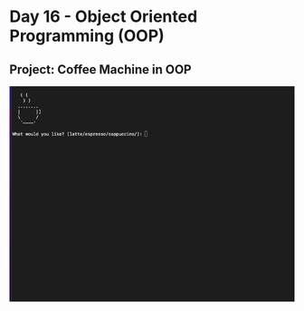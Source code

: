 <h1>Day 16 - Object Oriented Programming (OOP)</h1>
<h2>Project: Coffee Machine in OOP</h2>
<img src='oop-coffee-machine.gif'>